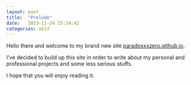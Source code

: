 ```yaml
---
layout: post
title:  "Prelude"
date:   2013-11-24 15:24:42
categories: self
---
```


Hello there and welcome to my brand new site [paradoxxxzero.github.io][site].

I've decided to build up this site in order to write about my personal and professional projects and some less serious stuffs.

I hope that you will enjoy reading it.

[site]: http://paradoxxxzero.github.io/
